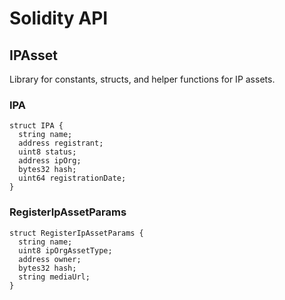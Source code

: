 # Solidity API

## IPAsset

Library for constants, structs, and helper functions for IP assets.

### IPA

```solidity
struct IPA {
  string name;
  address registrant;
  uint8 status;
  address ipOrg;
  bytes32 hash;
  uint64 registrationDate;
}
```

### RegisterIpAssetParams

```solidity
struct RegisterIpAssetParams {
  string name;
  uint8 ipOrgAssetType;
  address owner;
  bytes32 hash;
  string mediaUrl;
}
```

